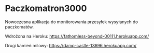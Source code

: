 # Paczkomatron3000

Nowoczesna aplikacja do monitorowania przesyłek wysyłanych do paczkomatów.

Wdrożona na Heroku: https://fathomless-beyond-00111.herokuapp.com/

Drugi kamień milowy: https://damp-castle-13996.herokuapp.com/
